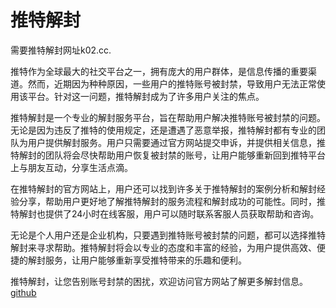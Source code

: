 # 推特解封

需要推特解封网址k02.cc.

推特作为全球最大的社交平台之一，拥有庞大的用户群体，是信息传播的重要渠道。然而，近期因为种种原因，一些用户的推特账号被封禁，导致用户无法正常使用该平台。针对这一问题，推特解封成为了许多用户关注的焦点。

推特解封是一个专业的解封服务平台，旨在帮助用户解决推特账号被封禁的问题。无论是因为违反了推特的使用规定，还是遭遇了恶意举报，推特解封都有专业的团队为用户提供解封服务。用户只需要通过官方网站提交申诉，并提供相关信息，推特解封的团队将会尽快帮助用户恢复被封禁的账号，让用户能够重新回到推特平台上与朋友互动，分享生活点滴。

在推特解封的官方网站上，用户还可以找到许多关于推特解封的案例分析和解封经验分享，帮助用户更好地了解推特解封的服务流程和解封成功的可能性。同时，推特解封也提供了24小时在线客服，用户可以随时联系客服人员获取帮助和咨询。

无论是个人用户还是企业机构，只要遇到推特账号被封禁的问题，都可以选择推特解封来寻求帮助。推特解封将会以专业的态度和丰富的经验，为用户提供高效、便捷的解封服务，让用户能够重新享受推特带来的乐趣和便利。

推特解封，让您告别账号封禁的困扰，欢迎访问官方网站了解更多解封信息。[github](https://github.com)